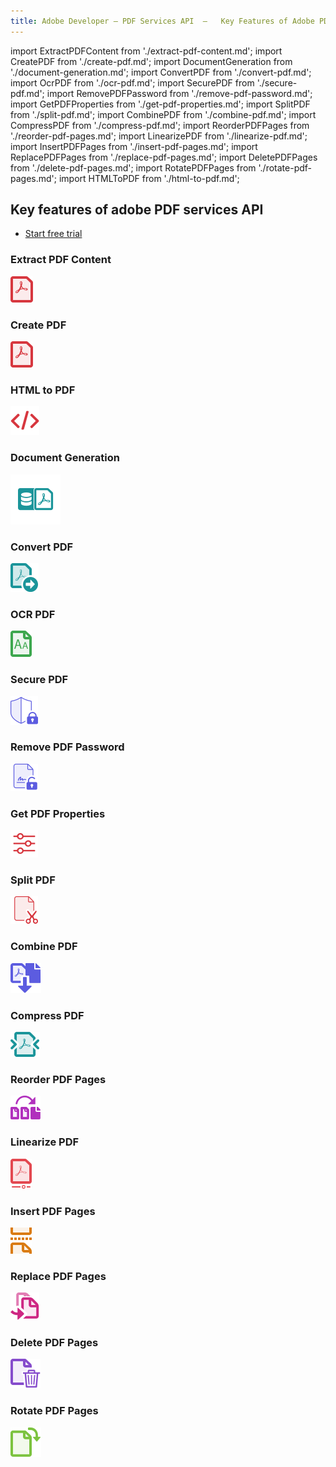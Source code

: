 ```yaml
---
title: Adobe Developer — PDF Services API  —   Key Features of Adobe PDF Services API
---
```


import ExtractPDFContent from './extract-pdf-content.md';
import CreatePDF from './create-pdf.md';
import DocumentGeneration from './document-generation.md';
import ConvertPDF from './convert-pdf.md';
import OcrPDF from './ocr-pdf.md';
import SecurePDF from './secure-pdf.md';
import RemovePDFPassword from './remove-pdf-password.md';
import GetPDFProperties from './get-pdf-properties.md';
import SplitPDF from './split-pdf.md';
import CombinePDF from './combine-pdf.md';
import CompressPDF from './compress-pdf.md';
import ReorderPDFPages from './reorder-pdf-pages.md';
import LinearizePDF from './linearize-pdf.md';
import InsertPDFPages from './insert-pdf-pages.md';
import ReplacePDFPages from './replace-pdf-pages.md';
import DeletePDFPages from './delete-pdf-pages.md';
import RotatePDFPages from './rotate-pdf-pages.md';
import HTMLToPDF from './html-to-pdf.md';


<!-- Key Features of Adobe PDF Services API -->

<SummaryBlock slots="heading, buttons"  background="rgb(31, 42, 73)" buttonPositionRight className="key-features-code-block" />

## Key features of adobe PDF services API

- [Start free trial](https://documentcloud.adobe.com/dc-integration-creation-app-cdn/main.html?api=pdf-services-api)


<TabsBlock orientation="vertical" slots="heading, image, content" repeat="18"  theme="dark" className='bgBlue code-block-0 key-features-code-block' />

### Extract PDF Content

![Extract PDF Content](../../images/s_createpdf_color_24.svg)

<ExtractPDFContent/>

### Create PDF

![Create PDF](../../images/s_createpdf_color_24.svg)

<CreatePDF/>

### HTML to PDF

![HTML to PDF](../../images/s_html-to-pdf.svg)

<HTMLToPDF/>

### Document Generation

![Document Generation](../../images/ic-dynamic-pdf-gen-40.svg)

<DocumentGeneration/>

### Convert PDF

![Convert PDF](../../images/export_page.svg)

<ConvertPDF/>

### OCR PDF

![OCR PDF](../../images/recognize_text.svg)

<OcrPDF/>

### Secure PDF

![Secure PDF](../../images/s_protect_24.svg)

<SecurePDF/>

### Remove PDF Password

![Remove PDF Password](../../images/s_unlock-pdf_22.svg)

<RemovePDFPassword/>

### Get PDF Properties

![Get PDF Properties](../../images/s_properties_22.svg)

<GetPDFProperties/>

### Split PDF

![Split PDF](../../images/s_split-pdf_22.svg)

<SplitPDF/>

### Combine PDF

![Combine PDF](../../images/s_combinefiles_color_24.svg)

<CombinePDF/>

### Compress PDF

![Compress PDF](../../images/compress_pdf.svg)

<CompressPDF/>

### Reorder PDF Pages

![Reorder PDF Pages](../../images/reorder_page.svg)

<ReorderPDFPages/>

### Linearize PDF

![Linearize PDF](../../images/linearize_pdf.svg)

<LinearizePDF/>

### Insert PDF Pages

![Insert PDF Pages](../../images/insert_page.svg)

<InsertPDFPages/>

### Replace PDF Pages

![Replace PDF Pages](../../images/replace_page.svg)

<ReplacePDFPages/>

### Delete PDF Pages

![Delete PDF Pages](../../images/delete_page.svg)

<DeletePDFPages/>

### Rotate PDF Pages

![Rotate PDF Pages](../../images/rotate_page.svg)

<RotatePDFPages/>